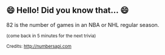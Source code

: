 ## 😄 Hello! Did you know that... 😄
82 is the number of games in an NBA or NHL regular season.

<sup>(come back in 5 minutes for the next trivia)</sup>


<sup>Credits: http://numbersapi.com</sup>
